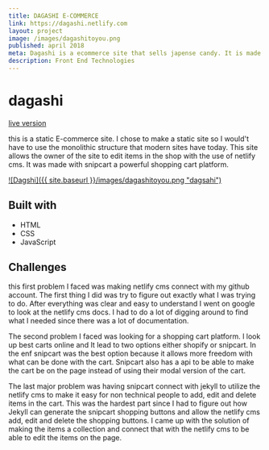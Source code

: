 ```yaml
---
title: DAGASHI E-COMMERCE
link: https://dagashi.netlify.com
layout: project
image: /images/dagashitoyou.png
published: april 2018
meta: Dagashi is a ecommerce site that sells japense candy. It is made with the jamStack.
description: Front End Technologies
---
```


# dagashi

[live version](https://dagashi.netlify.com/)

this is a static E-commerce site. I chose to make a static site so I would't have to use the monolithic structure that modern sites have today. This site allows the owner of the site to edit items in the shop with the use of netlify cms. It was made with snipcart a powerful shopping cart platform.

<a href="https://dagashi.netlify.com">
    ![Dagshi]({{ site.baseurl }}/images/dagashitoyou.png "dagsahi")
</a>

## Built with

* HTML
* CSS
* JavaScript

## Challenges

this first problem I faced was making netlify cms connect with my github account. The first thing I did was try to figure out exactly what I was trying to do. After everything was clear and easy to understand I went on google to look at the netlify cms docs. I had to do a lot of digging around to find what I needed since there was a lot of documentation.

The second problem I faced was looking for a shopping cart platform. I look up best carts online and It lead to two options either shopify or snipcart. In the enf snipcart was the best option because it allows more freedom with what can be done with the cart. Snipcart also has a api to be able to make the cart be on the page instead of using their modal version of the cart.

The last major problem was having snipcart connect with jekyll to utilize the netlify cms to make it easy for non technical people to add, edit and delete items in the cart. This was the hardest part since I had to figure out how Jekyll can generate the snipcart shopping buttons and allow the netlify cms add, edit and delete the shopping buttons. I came up with the solution of making the items a collection and connect that with the netlify cms to be able to edit the items on the page.

